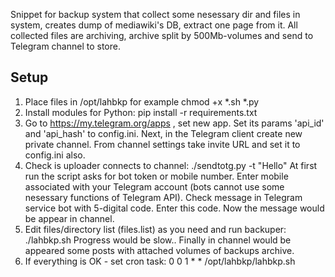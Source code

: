 Snippet for backup system that collect some nesessary dir and files in system, creates dump of mediawiki's DB, extract one page from it. All collected files are archiving, archive split by 500Mb-volumes and send to Telegram channel to store.

## Setup
1. Place files in /opt/lahbkp for example
  chmod +x *.sh *.py
2. Install modules for Python:
  pip install -r requirements.txt
3. Go to https://my.telegram.org/apps , set new app. Set its params 'api_id' and 'api_hash' to config.ini. Next, in the Telegram client create new private channel. From channel settings take invite URL and set it to config.ini also.
4. Check is uploader connects to channel:
   ./sendtotg.py -t "Hello"
At first run the script asks for bot token or mobile number. Enter mobile associated with your Telegram account (bots cannot use some nesessary functions of Telegram API). Check message in Telegram service bot with 5-digital code. Enter this code. Now the message would be appear in channel.
5. Edit files/directory list (files.list) as you need and run backuper:
   ./lahbkp.sh
Progress would be slow.. Finally in channel would be appeared some posts with attached volumes of backups archive.
6. If everything is OK - set cron task:
   0 0 1 * * /opt/lahbkp/lahbkp.sh
